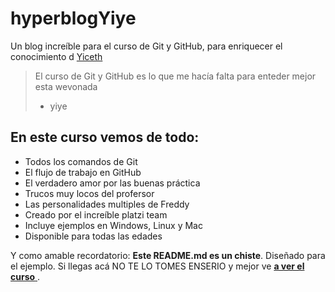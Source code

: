 # hyperblogYiye

Un blog increíble para el curso de Git y GitHub, para enriquecer el conocimiento d [Yiceth](https://www.instagram.com/yiye.bp/)

> El curso de Git y GitHub es lo que me hacía falta para enteder mejor esta wevonada
>
> - yiye

## En este curso vemos de todo:

- Todos los comandos de Git
- El flujo de trabajo en GitHub
- El verdadero amor por las buenas práctica
- Trucos muy locos del profersor
- Las personalidades multiples de Freddy
- Creado por el increíble platzi team
- Incluye ejemplos en Windows, Linux y Mac
- Disponible para todas las edades

Y como amable recordatorio: **Este README.md es un chiste**. Diseñado para el ejemplo. Si llegas acá NO TE LO TOMES ENSERIO y mejor ve [ **a ver el curso** ](https://platzi.com/cursos/git-github/).

